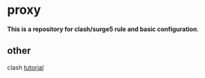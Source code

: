# proxy
**This is a repository for clash/surge5 rule and basic configuration**.

## other
clash [tutorial](https://linux.do/t/topic/163682)
